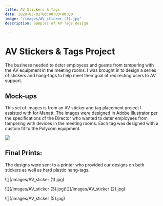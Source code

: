 ```yaml
---
title: AV Stickers & Tags
date: 2020-03-02T06:00:00+00:00
image: "/images/AV_sticker (3).jpg"
description: Samples of AV Tags design

---
```

# AV Stickers & Tags Project

The business needed to deter employees and guests from tampering with the AV equipment in the meeting rooms. I was brought in to design a series of stickers and hang-tags to help meet their goal of redirecting users to AV support.

## Mock-ups

This set of images is from an AV sticker and tag placement project I assisted with for Manatt. The images were designed in Adobe Illustrator per the specifications of the Director who wanted to deter employees from tampering with devices in the meeting rooms. Each tag was designed with a custom fit to the Polycom equipment.

![](/images/Cable-Hang-Tags.jpg)

## Final Prints:

The designs were sent to a printer who provided our designs on both stickers as well as hard plastic hang-tags.

 ![](/images/AV_sticker (1).jpg)

![](/images/AV_sticker (3).jpg)![](/images/AV_sticker (2).jpg)

![](/images/AV_sticker (5).jpg)